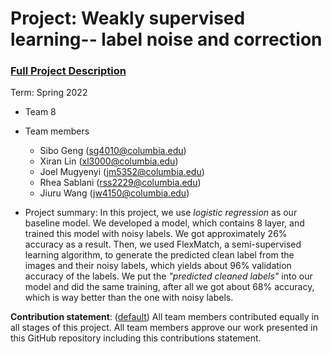 # Project: Weakly supervised learning-- label noise and correction


### [Full Project Description](doc/project3_desc.md)

Term: Spring 2022

+ Team 8
+ Team members
	+ Sibo Geng (sg4010@columbia.edu)
	+ Xiran Lin (xl3000@columbia.edu)
	+ Joel Mugyenyi (jm5352@columbia.edu)
	+ Rhea Sablani (rss2229@columbia.edu)
	+ Jiuru Wang (jw4150@columbia.edu)

+ Project summary: In this project, we use *logistic regression* as our baseline model. We developed a model, which contains 8 layer, and trained this model with noisy labels. We got approximately 26% accuracy as a result. Then, we used FlexMatch, a semi-supervised learning algorithm, to generate the predicted clean label from the images and their noisy labels, which yields about 96% validation accuracy of the labels. We put the *"predicted cleaned labels"* into our model and did the same training, after all we got about 68% accuracy, which is way better than the one with noisy labels. 
	
**Contribution statement**: ([default](doc/a_note_on_contributions.md)) All team members contributed equally in all stages of this project. All team members approve our work presented in this GitHub repository including this contributions statement. 
